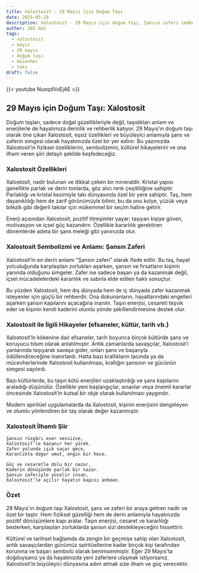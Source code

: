 ```yaml
---
title: Xalostosit - 29 Mayıs için Doğum Taşı
date: 2025-05-29
description: Xalostosit - 29 Mayıs için doğum taşı, Şansın zaferi sembolü. Bu özel taşın derin anlamını öğrenin.
author: 365 Gün
tags:
  - xalostosit
  - mayıs
  - 29 mayıs
  - doğum taşı
  - mücevher
  - takı
draft: false
---
```


{{< youtube NuxqdVoEjAE >}}

## 29 Mayıs için Doğum Taşı: Xalostosit

Doğum taşları, sadece doğal güzellikleriyle değil, taşıdıkları anlam ve enerjilerle de hayatımıza derinlik ve rehberlik katıyor. 29 Mayıs’ın doğum taşı olarak öne çıkan Xalostosit, eşsiz özellikleri ve büyüleyici anlamıyla şans ve zaferin simgesi olarak hayatımızda özel bir yer edinir. Bu yazımızda Xalostosit’in fiziksel özelliklerini, sembolizmini, kültürel hikayelerini ve ona ilham veren şiiri detaylı şekilde keşfedeceğiz.

### Xalostosit Özellikleri

Xalostosit, nadir bulunan ve dikkat çeken bir mineraldir. Kristal yapısı genellikle parlak ve derin tonlarda, göz alıcı renk çeşitliliğine sahiptir. Parlaklığı ve kristal kesimiyle takı dünyasında özel bir yere sahiptir. Taş, hem dayanıklılığı hem de zarif görünümüyle bilinir, bu da onu kolye, yüzük veya bilezik gibi değerli takılar için mükemmel bir seçim haline getirir.

Enerji açısından Xalostosit, pozitif titreşimler yayar; taşıyan kişiye güven, motivasyon ve içsel güç kazandırır. Özellikle kararlılık gerektiren dönemlerde adeta bir şans meleği gibi yanınızda olur.

### Xalostosit Sembolizmi ve Anlamı: Şansın Zaferi

Xalostosit’in en derin anlamı “Şansın zaferi” olarak ifade edilir. Bu taş, hayat yolculuğunda karşılaşılan zorlukları aşarken, şansın ve fırsatların kişinin yanında olduğunu simgeler. Zafer ise sadece başarı ya da kazanmak değil, içsel mücadelelerdeki kararlılık ve sabırla elde edilen haklı sonuçtur.

Bu yüzden Xalostosit, hem dış dünyada hem de iç dünyada zafer kazanmak isteyenler için güçlü bir rehberdir. Ona dokunanların, hayatlarındaki engelleri aşarken şansın kapılarını açacağına inanılır. Taşın enerjisi, cesareti teşvik eder ve kişinin kendi kaderini olumlu yönde şekillendirmesine destek olur.

### Xalostosit ile İlgili Hikayeler (efsaneler, kültür, tarih vb.)

Xalostosit’in kökenine dair efsaneler, tarih boyunca birçok kültürde şans ve koruyucu tılsım olarak anlatılmıştır. Antik zamanlarda savaşçılar, Xalostosit’i yanlarında taşıyarak savaşa gider, onları şans ve başarıyla ödüllendireceğine inanırlardı. Hatta bazı krallıkların tacında ya da mücevherlerinde Xalostosit kullanılması, krallığın şansının ve gücünün simgesi sayılırdı.

Bazı kültürlerde, bu taşın kötü enerjileri uzaklaştırdığı ve şans kapılarını araladığı düşünülür. Özellikle yeni başlangıçlar, sınavlar veya önemli kararlar öncesinde Xalostosit’in kutsal bir obje olarak kullanılması yaygındır.

Modern spiritüel uygulamalarda da Xalostosit, kişinin enerjisini dengeleyen ve olumlu yönlendiren bir taş olarak değer kazanmıştır.

### Xalostosit İlhamlı Şiir

```
Şansın rüzgârı eser sessizce,
Xalostosit’le kazanır her yürek.
Zafer yolunda ışık saçar gece,
Karanlıkta doğar umut, engin bir hece.

Güç ve cesaretle dolu bir nazar,
Kaderin dönüşünde parlak bir nazar.
Şansın zaferiyle yücelir insan,
Xalostosit’le açılır hayatın kapısı anbean.
```

### Özet

29 Mayıs’ın doğum taşı Xalostosit, şans ve zaferi bir araya getiren nadir ve özel bir taştır. Hem fiziksel güzelliği hem de derin anlamıyla hayatınızda pozitif dönüşümlere kapı aralar. Taşın enerjisi, cesaret ve kararlılığı beslerken, karşılaşılan zorluklarda şansın sizi destekleyeceğini hissettirir.

Kültürel ve tarihsel bağlamda da zengin bir geçmişe sahip olan Xalostosit, antik savaşçılardan günümüz spiritüellerine kadar birçok kişi tarafından korunma ve başarı sembolü olarak benimsenmiştir. Eğer 29 Mayıs’ta doğduysanız ya da hayatınızda yeni zaferlere ulaşmak istiyorsanız, Xalostosit’in büyüleyici dünyasına adım atmak size ilham ve güç verecektir.